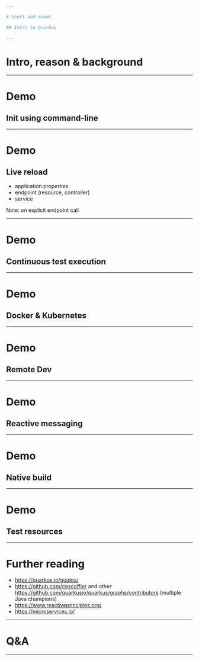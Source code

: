 ```yaml
---

# Short and sweet

## Intro to Quarkus

---
```


# Intro, reason & background

---

# Demo

## Init using command-line

---

# Demo

## Live reload

* application.properties
* endpoint (resource, controller)
* service

Note: on explicit endpoint call

---

# Demo

## Continuous test execution

---

# Demo

## Docker & Kubernetes

---

# Demo

## Remote Dev

---

# Demo

## Reactive messaging

---

# Demo

## Native build

---

# Demo

## Test resources

---

# Further reading

* https://quarkus.io/guides/
* https://github.com/cescoffier and other https://github.com/quarkusio/quarkus/graphs/contributors (multiple Java champions)
* https://www.reactiveprinciples.org/
* https://microservices.io/

---

# Q&A

---
